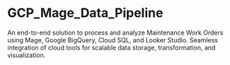 # GCP_Mage_Data_Pipeline
An end-to-end solution to process and analyze Maintenance Work Orders using Mage, Google BigQuery, Cloud SQL, and Looker Studio. Seamless integration of cloud tools for scalable data storage, transformation, and visualization.
